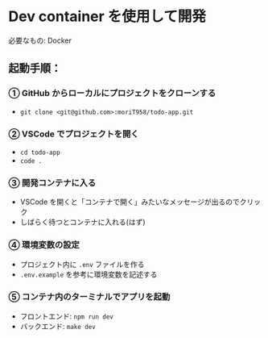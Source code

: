# Dev container を使用して開発

必要なもの: Docker

## 起動手順：

### ① GitHub からローカルにプロジェクトをクローンする

- `git clone <git@github.com>:moriT958/todo-app.git`

### ② VSCode でプロジェクトを開く

- `cd todo-app`
- `code .`

### ③ 開発コンテナに入る

- VSCode を開くと「コンテナで開く」みたいなメッセージが出るのでクリック
- しばらく待つとコンテナに入れる(はず)

### ④ 環境変数の設定

- プロジェクト内に `.env` ファイルを作る
- `.env.example` を参考に環境変数を記述する

### ⑤ コンテナ内のターミナルでアプリを起動

- フロントエンド: `npm run dev`
- バックエンド: `make dev`
